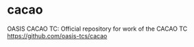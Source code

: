 # cacao
OASIS CACAO TC: Official repository for work of the CACAO TC https://github.com/oasis-tcs/cacao 
